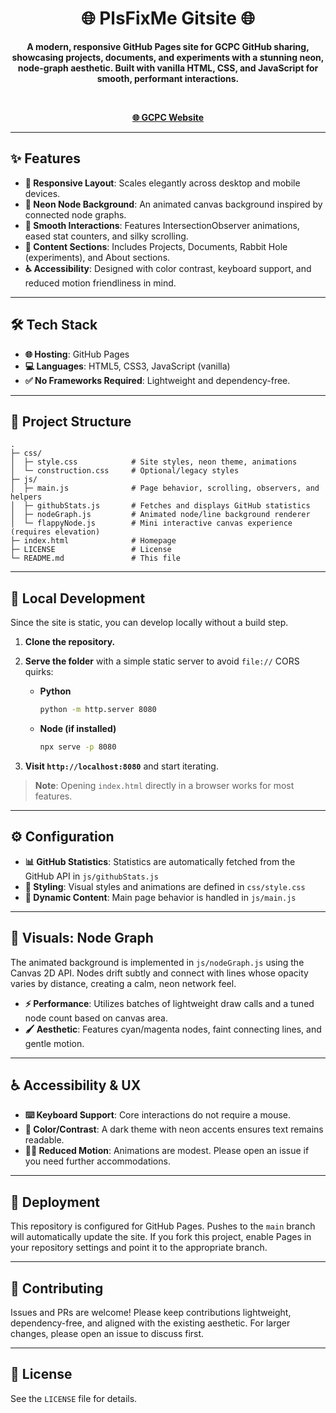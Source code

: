 <div align="center">

# 🌐 PlsFixMe Gitsite 🌐

**A modern, responsive GitHub Pages site for GCPC GitHub sharing, showcasing projects, documents, and experiments with a stunning neon, node-graph aesthetic. Built with vanilla HTML, CSS, and JavaScript for smooth, performant interactions.**

<br>

[**🌐 GCPC Website**](https://GCPC.PlsFix.Me)

</div>

---

## ✨ Features

- **📱 Responsive Layout**: Scales elegantly across desktop and mobile devices.
- **🎨 Neon Node Background**: An animated canvas background inspired by connected node graphs.
- **🚀 Smooth Interactions**: Features IntersectionObserver animations, eased stat counters, and silky scrolling.
- **📂 Content Sections**: Includes Projects, Documents, Rabbit Hole (experiments), and About sections.
- **♿ Accessibility**: Designed with color contrast, keyboard support, and reduced motion friendliness in mind.

---

## 🛠️ Tech Stack

- **🌐 Hosting**: GitHub Pages
- **💻 Languages**: HTML5, CSS3, JavaScript (vanilla)
- **✅ No Frameworks Required**: Lightweight and dependency-free.

---

## 📂 Project Structure

```
.
├─ css/
│  ├─ style.css            # Site styles, neon theme, animations
│  └─ construction.css     # Optional/legacy styles
├─ js/
│  ├─ main.js              # Page behavior, scrolling, observers, and helpers
│  ├─ githubStats.js       # Fetches and displays GitHub statistics
│  ├─ nodeGraph.js         # Animated node/line background renderer
│  └─ flappyNode.js        # Mini interactive canvas experience (requires elevation)
├─ index.html              # Homepage
├─ LICENSE                 # License
└─ README.md               # This file
```

---

## 🚀 Local Development

Since the site is static, you can develop locally without a build step.

1.  **Clone the repository.**
2.  **Serve the folder** with a simple static server to avoid `file://` CORS quirks:

    - **Python**
      ```bash
      python -m http.server 8080
      ```
    - **Node (if installed)**
      ```bash
      npx serve -p 8080
      ```

3.  **Visit `http://localhost:8080`** and start iterating.

> **Note**: Opening `index.html` directly in a browser works for most features.

---

## ⚙️ Configuration

- **📊 GitHub Statistics**: Statistics are automatically fetched from the GitHub API in `js/githubStats.js`
- **🎨 Styling**: Visual styles and animations are defined in `css/style.css`
- **🔄 Dynamic Content**: Main page behavior is handled in `js/main.js`

---

## 🎨 Visuals: Node Graph

The animated background is implemented in `js/nodeGraph.js` using the Canvas 2D API. Nodes drift subtly and connect with lines whose opacity varies by distance, creating a calm, neon network feel.

- **⚡ Performance**: Utilizes batches of lightweight draw calls and a tuned node count based on canvas area.
- **🖌️ Aesthetic**: Features cyan/magenta nodes, faint connecting lines, and gentle motion.

---

## ♿ Accessibility & UX

- **⌨️ Keyboard Support**: Core interactions do not require a mouse.
- **🌈 Color/Contrast**: A dark theme with neon accents ensures text remains readable.
- **🏃‍♂️ Reduced Motion**: Animations are modest. Please open an issue if you need further accommodations.

---

## 🚀 Deployment

This repository is configured for GitHub Pages. Pushes to the `main` branch will automatically update the site. If you fork this project, enable Pages in your repository settings and point it to the appropriate branch.

---

## 🤝 Contributing

Issues and PRs are welcome! Please keep contributions lightweight, dependency-free, and aligned with the existing aesthetic. For larger changes, please open an issue to discuss first.

---

## 📜 License

See the `LICENSE` file for details.

